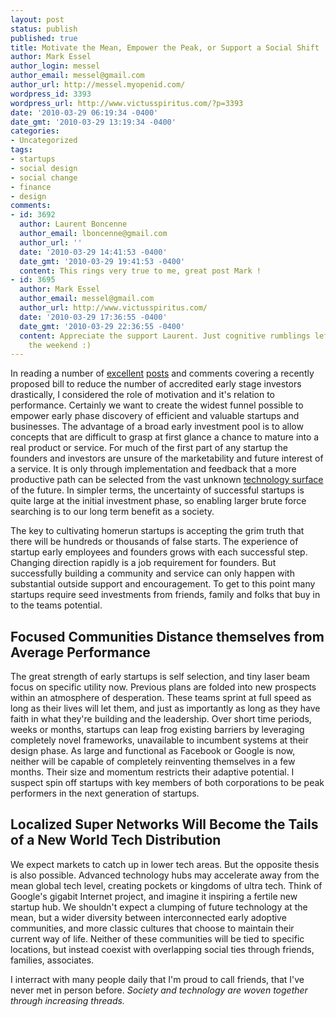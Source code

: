```yaml
---
layout: post
status: publish
published: true
title: Motivate the Mean, Empower the Peak, or Support a Social Shift
author: Mark Essel
author_login: messel
author_email: messel@gmail.com
author_url: http://messel.myopenid.com/
wordpress_id: 3393
wordpress_url: http://www.victusspiritus.com/?p=3393
date: '2010-03-29 06:19:34 -0400'
date_gmt: '2010-03-29 13:19:34 -0400'
categories:
- Uncategorized
tags:
- startups
- social design
- social change
- finance
- design
comments:
- id: 3692
  author: Laurent Boncenne
  author_email: lboncenne@gmail.com
  author_url: ''
  date: '2010-03-29 14:41:53 -0400'
  date_gmt: '2010-03-29 19:41:53 -0400'
  content: This rings very true to me, great post Mark !
- id: 3695
  author: Mark Essel
  author_email: messel@gmail.com
  author_url: http://www.victusspiritus.com/
  date: '2010-03-29 17:36:55 -0400'
  date_gmt: '2010-03-29 22:36:55 -0400'
  content: Appreciate the support Laurent. Just cognitive rumblings left over from
    the weekend :)
---
```

<p>In reading a number of <a HREF="http://www.avc.com/a_vc/2010/03/startups-get-hit-by-shrapnel-in-the-banking-bill.html">excellent</a> <a href="http://cdixon.org/2010/03/27/capitalism-just-like-adam-smith-pictured-it/">posts</a> and comments covering a recently proposed bill to reduce the number of accredited early stage investors drastically, I considered the role of motivation and it's relation to performance. Certainly we want to create the widest funnel possible to empower early phase discovery of efficient and valuable startups and businesses. The advantage of a broad early investment pool is to allow concepts that are difficult to grasp at first glance a chance to mature into a real product or service. For much of the first part of any startup the founders and investors are unsure of the marketability and future interest of a service. It is only through implementation and feedback that a more productive path can be selected from the vast unknown <a href="http://www.victusspiritus.com/2010/01/12/the-wheel-of-need-the-landscape-of-potential-technology/">technology surface</a> of the future. In simpler terms, the uncertainty of successful startups is quite large at the initial investment phase, so enabling larger brute force searching is to our long term benefit as a society.</p>
<p>The key to cultivating homerun startups is accepting the grim truth that there will be hundreds or thousands of false starts. The experience of startup early employees and founders grows with each successful step. Changing direction rapidly is a job requirement for founders. But successfully building a community and service can only happen with substantial outside support and encouragement. To get to this point many startups require seed investments from friends, family and folks that buy in to the teams potential.  </p>
<h2>Focused Communities Distance themselves from Average Performance</h2>
<p>The great strength of early startups is self selection, and tiny laser beam focus on specific utility now. Previous plans are folded into new prospects within an atmosphere of desperation. These teams sprint at full speed as long as their lives will let them, and just as importantly as long as they have faith in what they're building and the leadership. Over short time periods, weeks or months, startups can leap frog existing barriers by leveraging completely novel frameworks, unavailable to incumbent systems at their design phase. As large and functional as Facebook or Google is now, neither will be capable of completely reinventing themselves in a few months. Their size and momentum restricts their adaptive potential. I suspect spin off startups with key members of both corporations to be peak performers in the next generation of startups.</p>
<h2>Localized Super Networks Will Become the Tails of a New World Tech Distribution</h2>
<p>We expect markets to catch up in lower tech areas. But the opposite thesis is also possible. Advanced technology hubs may accelerate away from the mean global tech level, creating pockets or kingdoms of ultra tech. Think of Google's gigabit Internet project, and imagine it inspiring a fertile new startup hub. We shouldn't expect a clumping of future technology at the mean, but a wider diversity between interconnected early adoptive communities, and more classic cultures that choose to maintain their current way of life. Neither of these communities will be tied to specific locations, but instead coexist with overlapping social ties through friends, families, associates. </p>
<p>I interract with many people daily that I'm proud to call friends, that I've never met in person before. <i>Society and technology are woven together through increasing threads.</I> </p>
